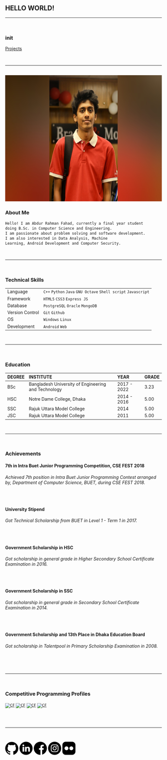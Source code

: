 ## HELLO WORLD!
* * *
<br>

### init

[Projects](/project/)

<br>

* * * 

<br>


<img alt="My pic" style="box-shadow: 2px,2px;" height="405px" src="InShot_20210419_231658191.jpg">


### About Me
```
Hello! I am Abdur Rahman Fahad, currently a final year student 
doing B.Sc. in Computer Science and Engineering.
I am passionate about problem solving and software development. 
I am also interested in Data Analysis, Machine
Learning, Android Development and Computer Security.
```
<br>

* * *

<br>

### Technical Skills

|      |         |
|:-----|:--------|
| Language | `C++` `Python` `Java` `GNU Octave`  `Shell script` `Javascript` |
| Framework | `HTML5` `CSS3` `Express JS`|
| Database | `PostgreSQL` `Oracle` `MongoDB` |
| Version Control | `Git` `Github` |
| OS | `Windows` `Linux` |
| Development | `Android` `Web` |

<br>

* * *

<br>

### Education

| DEGREE       | INSTITUTE          | YEAR | GRADE |
|:-------------|:------------------|:------| :------|
| BSc          | Bangladesh University of Engineering and Technology | 2017 - 2022  |  3.23  |
| HSC          | Notre Dame College, Dhaka | 2014 - 2016  | 5.00 |
| SSC          |   Rajuk Uttara Model College   | 2014  | 5.00 |
| JSC          | Rajuk Uttara Model College | 2011 | 5.00 |

<br>

* * *

<br>

### Achievements

#### 7th in Intra Buet Junior Programming Competition, CSE FEST 2018

###### Achieved 7th position in Intra Buet Junior Programming Contest arranged by, Department of Computer Science, BUET, during CSE FEST 2018.

<br>


#### University Stipend

###### Got Technical Scholarship from BUET in Level 1 - Term 1 in 2017.

<br>


#### Government Scholarship in HSC

###### Got scholarship in general grade in Higher Secondary School Certificate Examination in 2016.


<br>

#### Government Scholarship in SSC

###### Got scholarship in general grade in Secondary School Certificate Examination in 2014.

<br>

#### Government Scholarship and 13th Place in Dhaka Education Board

###### Got scholarship in Talentpool in Primary Scholarship Examination in 2008.

<br>

<br>



* * *

<br>

### Competitive Programming Profiles

<code><a href="https://codeforces.com/profile/1605069"><img alt="CF" width="205px"  title="Codeforces" src="https://web.uvic.ca/~amashreg/img/codeforces.png"></a></code>
<code><a href="https://www.hackerrank.com/fahad69?hr_r=1"><img alt="CF" width="38px" title="HackerRank" src="https://res-1.cloudinary.com/crunchbase-production/image/upload/c_lpad,h_170,w_170,f_auto,b_white,q_auto:eco/lqlkg85sw4sgmp2xvznh"></a></code>
<code><a href="https://toph.co/u/fahad_69"><img alt="CF" width="94px" title="Toph" src="https://toph.co/images/logo_120h.png?_=e36c556d521158f36164031eac9b2c0a0190f8b2"></a></code>
<code><a href="https://www.codechef.com/users/fahad69"><img alt="CF" width="108px" title="CodeChef" src="https://www.codechef.com/sites/all/themes/abessive/cc-logo.png"></a></code>

<br>

<br>

* * *

<br>

<code><a href="https://github.com/AbdurRahmanFahad"><img height="42" src="icons/github.png"></a></code>
<code><a href="https://www.linkedin.com/in/abdur-rahman-fahad-a24091183/"><img height="42" src="icons/linkedin.png"></a></code>
<code><a href="https://www.facebook.com/fahad1605069"><img height="42" src="icons/facebook.png"></a></code>
<code><a href="https://www.instagram.com/__fahad_rahman__/"><img height="42" src="icons/instagram.png"></a></code>
<code><a href="https://www.flickr.com/photos/153952100@N04/"><img height="42" src="icons/flickr.png"></a></code>

<br>
